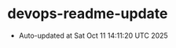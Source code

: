 # devops-readme-update
<!--START_SECTION:activity-->
- Auto-updated at Sat Oct 11 14:11:20 UTC 2025
<!--END_SECTION:activity-->

